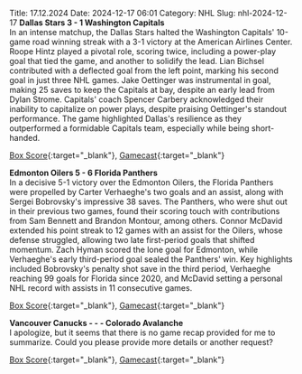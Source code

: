 Title: 17.12.2024
Date: 2024-12-17 06:01
Category: NHL 
Slug: nhl-2024-12-17 
**Dallas Stars 3 - 1 Washington Capitals**  
In an intense matchup, the Dallas Stars halted the Washington Capitals' 10-game road winning streak with a 3-1 victory at the American Airlines Center. Roope Hintz played a pivotal role, scoring twice, including a power-play goal that tied the game, and another to solidify the lead. Lian Bichsel contributed with a deflected goal from the left point, marking his second goal in just three NHL games. Jake Oettinger was instrumental in goal, making 25 saves to keep the Capitals at bay, despite an early lead from Dylan Strome. Capitals' coach Spencer Carbery acknowledged their inability to capitalize on power plays, despite praising Oettinger's standout performance. The game highlighted Dallas's resilience as they outperformed a formidable Capitals team, especially while being short-handed. 

[Box Score](/gamecenter/wsh-vs-dal/2024/12/16/2024020494){:target="_blank"}, [Gamecast](https://www.nhl.com/news/washington-capitals-dallas-stars-game-recap-december-16){:target="_blank"}<br>

**Edmonton Oilers 5 - 6 Florida Panthers**  
In a decisive 5-1 victory over the Edmonton Oilers, the Florida Panthers were propelled by Carter Verhaeghe's two goals and an assist, along with Sergei Bobrovsky's impressive 38 saves. The Panthers, who were shut out in their previous two games, found their scoring touch with contributions from Sam Bennett and Brandon Montour, among others. Connor McDavid extended his point streak to 12 games with an assist for the Oilers, whose defense struggled, allowing two late first-period goals that shifted momentum. Zach Hyman scored the lone goal for Edmonton, while Verhaeghe's early third-period goal sealed the Panthers' win. Key highlights included Bobrovsky's penalty shot save in the third period, Verhaeghe reaching 99 goals for Florida since 2020, and McDavid setting a personal NHL record with assists in 11 consecutive games. 

[Box Score](/gamecenter/fla-vs-edm/2024/12/16/2024020495){:target="_blank"}, [Gamecast](https://www.nhl.com/news/florida-panthers-edmonton-oilers-game-recap-december-16){:target="_blank"}<br>

**Vancouver Canucks - - - Colorado Avalanche**  
I apologize, but it seems that there is no game recap provided for me to summarize. Could you please provide more details or another request? 

[Box Score](/gamecenter/col-vs-van/2024/12/16/2024020496){:target="_blank"}, [Gamecast](https://www.nhl.com/news/colorado-avalanche-vancouver-canucks-game-recap-december-16){:target="_blank"}<br>

